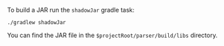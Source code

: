 To build a JAR run the `shadowJar` gradle task:

`./gradlew shadowJar`

You can find the JAR file in the `$projectRoot/parser/build/libs` directory.
